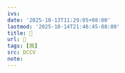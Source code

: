```yaml
---
ivs:
date: '2025-10-13T11:29:05+08:00'
lastmod: '2025-10-14T21:46:45-08:00'
title: 󰠁
url: 󰠁
tags: [蔇]
src: DCCV
note:
---
```


